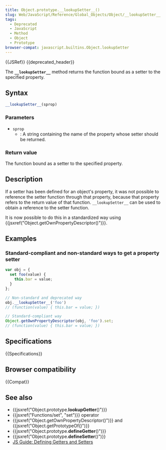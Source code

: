 ```yaml
---
title: Object.prototype.__lookupSetter__()
slug: Web/JavaScript/Reference/Global_Objects/Object/__lookupSetter__
tags:
  - Deprecated
  - JavaScript
  - Method
  - Object
  - Prototype
browser-compat: javascript.builtins.Object.lookupSetter
---
```

{{JSRef}} {{deprecated_header}}

The **`__lookupSetter__`** method returns the function bound as a setter to the
specified property.

## Syntax

```js
__lookupSetter__(sprop)
```

### Parameters

- `sprop`
  - : A string containing the name of the property whose setter should be
    returned.

### Return value

The function bound as a setter to the specified property.

## Description

If a setter has been defined for an object's property, it was not possible to
reference the setter function through that property, because that property
refers to the return value of that function. `__lookupSetter__` can be used to
obtain a reference to the setter function.

It is now possible to do this in a standardized way using
{{jsxref("Object.getOwnPropertyDescriptor()")}}.

## Examples

### Standard-compliant and non-standard ways to get a property setter

```js
var obj = {
  set foo(value) {
    this.bar = value;
  }
};

// Non-standard and deprecated way
obj.__lookupSetter__('foo')
// (function(value) { this.bar = value; })

// Standard-compliant way
Object.getOwnPropertyDescriptor(obj, 'foo').set;
// (function(value) { this.bar = value; })
```

## Specifications

{{Specifications}}

## Browser compatibility

{{Compat}}

## See also

- {{jsxref("Object.prototype.__lookupGetter__()")}}
- {{jsxref("Functions/set", "set")}} operator
- {{jsxref("Object.getOwnPropertyDescriptor()")}} and
  {{jsxref("Object.getPrototypeOf()")}}
- {{jsxref("Object.prototype.__defineGetter__()")}}
- {{jsxref("Object.prototype.__defineSetter__()")}}
- [JS Guide: Defining Getters and Setters](/en-US/docs/Web/JavaScript/Guide/Working_with_Objects#defining_getters_and_setters)
